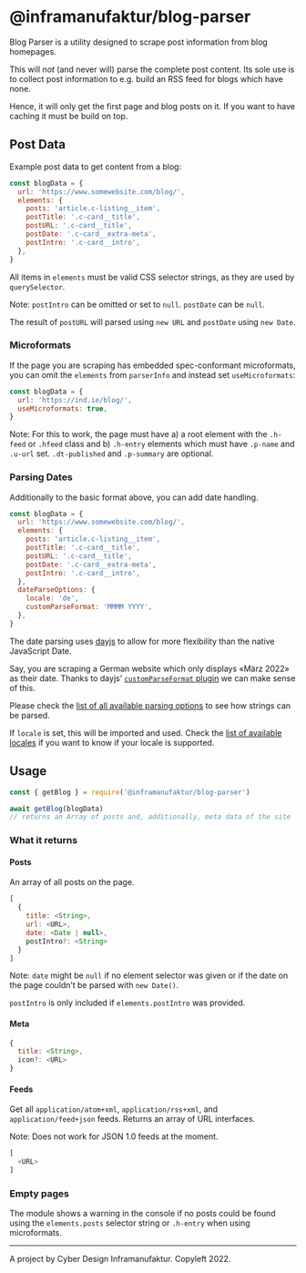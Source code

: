 # @inframanufaktur/blog-parser

Blog Parser is a utility designed to scrape post information from blog homepages.

This will _not_ (and never will) parse the complete post content. Its sole use is to collect post information to e.g. build an RSS feed for blogs which have none.

Hence, it will only get the first page and blog posts on it. If you want to have caching it must be build on top.

## Post Data

Example post data to get content from a blog:

```js
const blogData = {
  url: 'https://www.somewebsite.com/blog/',
  elements: {
    posts: 'article.c-listing__item',
    postTitle: '.c-card__title',
    postURL: '.c-card__title',
    postDate: '.c-card__extra-meta',
    postIntro: '.c-card__intro',
  },
}
```

All items in `elements` must be valid CSS selector strings, as they are used by `querySelector`.

Note: `postIntro` can be omitted or set to `null`. `postDate` can be `null`.

The result of `postURL` will parsed using `new URL` and `postDate` using `new Date`.

### Microformats

If the page you are scraping has embedded spec-conformant microformats, you can omit the `elements` from `parserInfo` and instead set `useMicroformats`:

```js
const blogData = {
  url: 'https://ind.ie/blog/',
  useMicroformats: true,
}
```

Note: For this to work, the page must have a) a root element with the `.h-feed` or `.hfeed` class and b) `.h-entry` elements which must have `.p-name` and `.u-url` set. `.dt-published` and `.p-summary` are optional.

### Parsing Dates

Additionally to the basic format above, you can add date handling.

```js
const blogData = {
  url: 'https://www.somewebsite.com/blog/',
  elements: {
    posts: 'article.c-listing__item',
    postTitle: '.c-card__title',
    postURL: '.c-card__title',
    postDate: '.c-card__extra-meta',
    postIntro: '.c-card__intro',
  },
  dateParseOptions: {
    locale: 'de',
    customParseFormat: 'MMMM YYYY',
  },
}
```

The date parsing uses [dayjs](https://day.js.org/) to allow for more flexibility than the native JavaScript Date.

Say, you are scraping a German website which only displays «März 2022» as their date. Thanks to dayjs’ [`customParseFormat` plugin](https://day.js.org/docs/en/plugin/custom-parse-format) we can make sense of this.

Please check the [list of all available parsing options](https://day.js.org/docs/en/parse/string-format#list-of-all-available-parsing-tokens) to see how strings can be parsed.

If `locale` is set, this will be imported and used. Check the [list of available locales](https://github.com/iamkun/dayjs/tree/dev/src/locale) if you want to know if your locale is supported.

## Usage

```js
const { getBlog } = require('@inframanufaktur/blog-parser')

await getBlog(blogData)
// returns an Array of posts and, additionally, meta data of the site
```

### What it returns

#### Posts

An array of all posts on the page.

```js
[
  {
    title: <String>,
    url: <URL>,
    date: <Date | null>,
    postIntro?: <String>
  }
]
```

Note: `date` might be `null` if no element selector was given or if the date on the page couldn’t be parsed with `new Date()`.

`postIntro` is only included if `elements.postIntro` was provided.

#### Meta

```js
{
  title: <String>,
  icon?: <URL>
}
```

#### Feeds

Get all `application/atom+xml`, `application/rss+xml`, and `application/feed+json` feeds. Returns an array of URL interfaces.

Note: Does not work for JSON 1.0 feeds at the moment.

```js
[
  <URL>
]
```

### Empty pages

The module shows a warning in the console if no posts could be found using the `elements.posts` selector string or `.h-entry` when using microformats.

---

A project by Cyber Design Inframanufaktur. Copyleft 2022.
